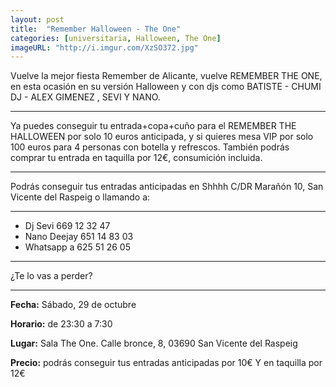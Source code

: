 ```yaml
---
layout: post
title:  "Remember Halloween - The One"
categories: [universitaria, Halloween, The One]
imageURL: "http://i.imgur.com/XzSO372.jpg"
---
```


Vuelve la mejor fiesta Remember de Alicante, vuelve REMEMBER THE ONE, en esta ocasión en su versión Halloween y con djs como BATISTE - CHUMI DJ - ALEX GIMENEZ , SEVI Y NANO.

********************************************************

Ya puedes conseguir tu entrada+copa+cuño para el REMEMBER THE HALLOWEEN por solo 10 euros anticipada, y si quieres mesa VIP por solo 100 euros para 4 personas con botella y refrescos. También podrás comprar tu entrada en taquilla por 12€, consumición incluida.

********************************************************

Podrás conseguir tus entradas anticipadas en Shhhh C/DR Marañón 10, San Vicente del Raspeig o llamando a:

********************************************************

* Dj Sevi 669 12 32 47
* Nano Deejay 651 14 83 03
* Whatsapp a 625 51 26 05

********************************************************

¿Te lo vas a perder?

********************************************************

**Fecha:** Sábado, 29 de octubre

**Horario:** de 23:30 a 7:30

**Lugar:** Sala The One. Calle bronce, 8, 03690 San Vicente del Raspeig

**Precio:** podrás conseguir tus entradas anticipadas por 10€
Y en taquilla por 12€
